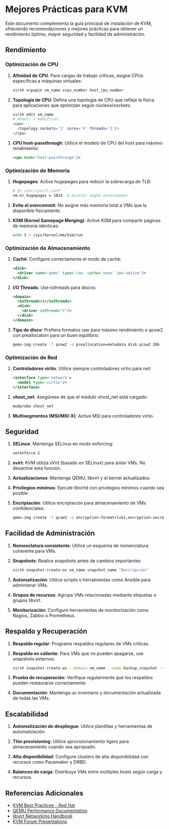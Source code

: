 # Mejores Prácticas para KVM

Este documento complementa la guía principal de instalación de KVM, ofreciendo recomendaciones y mejores prácticas para obtener un rendimiento óptimo, mayor seguridad y facilidad de administración.

## Rendimiento

### Optimización de CPU

1. **Afinidad de CPU**: Para cargas de trabajo críticas, asigne CPUs específicas a máquinas virtuales:
   ```bash
   virsh vcpupin vm_name vcpu_number host_cpu_number
   ```

2. **Topología de CPU**: Defina una topología de CPU que refleje la física para aplicaciones que optimizan según núcleos/sockets:
   ```bash
   virsh edit vm_name
   # Añadir o modificar:
   <cpu>
     <topology sockets='1' cores='4' threads='2'/>
   </cpu>
   ```

3. **CPU host-passthrough**: Utilice el modelo de CPU del host para máximo rendimiento:
   ```xml
   <cpu mode='host-passthrough'/>
   ```

### Optimización de Memoria

1. **Hugepages**: Active hugepages para reducir la sobrecarga de TLB:
   ```bash
   # En /etc/sysctl.conf
   vm.nr_hugepages = 1024  # Ajustar según necesidades
   ```

2. **Evite el overcommit**: No asigne más memoria total a VMs que la disponible físicamente.

3. **KSM (Kernel Samepage Merging)**: Active KSM para compartir páginas de memoria idénticas:
   ```bash
   echo 1 > /sys/kernel/mm/ksm/run
   ```

### Optimización de Almacenamiento

1. **Caché**: Configure correctamente el modo de caché:
   ```xml
   <disk>
     <driver name='qemu' type='raw' cache='none' io='native'/>
   </disk>
   ```

2. **I/O Threads**: Use iothreads para discos:
   ```xml
   <domain>
     <iothreads>1</iothreads>
     <disk>
       <driver iothread="1"/>
     </disk>
   </domain>
   ```

3. **Tipo de disco**: Prefiera formatos raw para máximo rendimiento o qcow2 con preallocation para un buen equilibrio:
   ```bash
   qemu-img create -f qcow2 -o preallocation=metadata disk.qcow2 20G
   ```

### Optimización de Red

1. **Controladores virtio**: Utilice siempre controladores virtio para red:
   ```xml
   <interface type='network'>
     <model type='virtio'/>
   </interface>
   ```

2. **vhost_net**: Asegúrese de que el módulo vhost_net está cargado:
   ```bash
   modprobe vhost_net
   ```

3. **Multisegmentos (MSI/MSI-X)**: Active MSI para controladores virtio.

## Seguridad

1. **SELinux**: Mantenga SELinux en modo enforcing:
   ```bash
   setenforce 1
   ```

2. **svirt**: KVM utiliza sVirt (basado en SELinux) para aislar VMs. No desactive esta función.

3. **Actualizaciones**: Mantenga QEMU, libvirt y el kernel actualizados.

4. **Privilegios mínimos**: Ejecute libvirtd con privilegios mínimos cuando sea posible.

5. **Encriptación**: Utilice encriptación para almacenamiento de VMs confidenciales:
   ```bash
   qemu-img create -f qcow2 -o encryption-format=luks,encryption-secret=<uuid> disk.qcow2 20G
   ```

## Facilidad de Administración

1. **Nomenclatura consistente**: Utilice un esquema de nomenclatura coherente para VMs.

2. **Snapshots**: Realice snapshots antes de cambios importantes:
   ```bash
   virsh snapshot-create-as vm_name snapshot_name "Descripción"
   ```

3. **Automatización**: Utilice scripts o herramientas como Ansible para administrar VMs.

4. **Grupos de recursos**: Agrupe VMs relacionadas mediante etiquetas o grupos libvirt.

5. **Monitorización**: Configure herramientas de monitorización como Nagios, Zabbix o Prometheus.

## Respaldo y Recuperación

1. **Respaldo regular**: Programe respaldos regulares de VMs críticas.

2. **Respaldo en caliente**: Para VMs que no pueden apagarse, use snapshots externos:
   ```bash
   virsh snapshot-create-as --domain vm_name --name backup_snapshot --disk-only --atomic
   ```

3. **Prueba de recuperación**: Verifique regularmente que los respaldos pueden restaurarse correctamente.

4. **Documentación**: Mantenga un inventario y documentación actualizada de todas las VMs.

## Escalabilidad

1. **Automatización de despliegue**: Utilice plantillas y herramientas de automatización.

2. **Thin provisioning**: Utilice aprovisionamiento ligero para almacenamiento cuando sea apropiado.

3. **Alta disponibilidad**: Configure clusters de alta disponibilidad con recursos como Pacemaker y DRBD.

4. **Balanceo de carga**: Distribuya VMs entre múltiples hosts según carga y recursos.

## Referencias Adicionales

- [KVM Best Practices - Red Hat](https://access.redhat.com/documentation/en-us/red_hat_enterprise_linux/7/html/virtualization_deployment_and_administration_guide/chap-virtualization_best_practices)
- [QEMU Performance Documentation](https://qemu.readthedocs.io/en/latest/system/performance.html)
- [libvirt Networking Handbook](https://wiki.libvirt.org/page/Networking)
- [KVM Forum Presentations](https://www.linux-kvm.org/page/KVM_Forum) 
